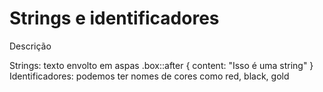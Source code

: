 # Strings e identificadores

Descrição

Strings: texto envolto em aspas
.box::after {
content: "Isso é uma string"
}
Identificadores: podemos ter nomes de cores como red, black, gold
